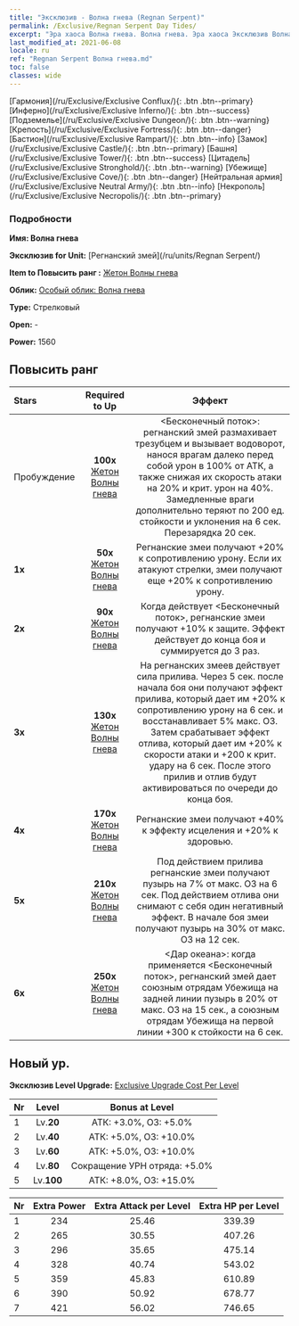 ```yaml
---
title: "Эксклюзив - Волна гнева (Regnan Serpent)"
permalink: /Exclusive/Regnan Serpent Day Tides/
excerpt: "Эра хаоса Волна гнева. Волна гнева. Эра хаоса Эксклюзив Волна гнева. Регнанский змей Эксклюзив."
last_modified_at: 2021-06-08
locale: ru
ref: "Regnan Serpent Волна гнева.md"
toc: false
classes: wide
---
```

 [Гармония](/ru/Exclusive/Exclusive Conflux/){: .btn .btn--primary} [Инферно](/ru/Exclusive/Exclusive Inferno/){: .btn .btn--success} [Подземелье](/ru/Exclusive/Exclusive Dungeon/){: .btn .btn--warning} [Крепость](/ru/Exclusive/Exclusive Fortress/){: .btn .btn--danger} [Бастион](/ru/Exclusive/Exclusive Rampart/){: .btn .btn--info} [Замок](/ru/Exclusive/Exclusive Castle/){: .btn .btn--primary} [Башня](/ru/Exclusive/Exclusive Tower/){: .btn .btn--success} [Цитадель](/ru/Exclusive/Exclusive Stronghold/){: .btn .btn--warning} [Убежище](/ru/Exclusive/Exclusive Cove/){: .btn .btn--danger} [Нейтральная армия](/ru/Exclusive/Exclusive Neutral Army/){: .btn .btn--info} [Некрополь](/ru/Exclusive/Exclusive Necropolis/){: .btn .btn--primary} 

### Подробности
 **Имя: Волна гнева** 

 **Эксклюзив for Unit:** [Регнанский змей](/ru/units/Regnan Serpent/) 

 **Item to Повысить ранг :** [Жетон Волны гнева](/ItemsRU/con_1003/)

 **Облик:** [Особый облик: Волна гнева](/ItemsRU/con_671/)

 **Type:** Стрелковый

 **Open:** -

 **Power:** 1560

## Повысить ранг 

  |     Stars    |  Required to Up | Эффект |
  |:-------------|:---------------:|:---------------:|
  |  Пробуждение  | **100x** [Жетон Волны гнева](/ItemsRU/con_1003/) | <Бесконечный поток>: регнанский змей размахивает трезубцем и вызывает водоворот, нанося врагам далеко перед собой урон в 100% от АТК, а также снижая их скорость атаки на 20% и крит. урон на 40%. Замедленные враги дополнительно теряют по 200 ед. стойкости и уклонения на 6 сек. Перезарядка 20 сек. |
  | **1x** <i class="fas fa-star"/> | **50x** [Жетон Волны гнева](/ItemsRU/con_1003/) | Регнанские змеи получают +20% к сопротивлению урону. Если их атакуют стрелки, змеи получают еще +20% к сопротивлению урону. |
  | **2x** <i class="fas fa-star"/> | **90x** [Жетон Волны гнева](/ItemsRU/con_1003/) | Когда действует <Бесконечный поток>, регнанские змеи получают +10% к защите. Эффект действует до конца боя и суммируется до 3 раз. |
  | **3x** <i class="fas fa-star"/> | **130x** [Жетон Волны гнева](/ItemsRU/con_1003/) | На регнанских змеев действует сила прилива. Через 5 сек. после начала боя они получают эффект прилива, который дает им +20% к сопротивлению урону на 6 сек. и восстанавливает 5% макс. ОЗ. Затем срабатывает эффект отлива, который дает им +20% к скорости атаки и +200 к крит. удару на 6 сек. После этого прилив и отлив будут активироваться по очереди до конца боя. |
  | **4x** <i class="fas fa-star"/> | **170x** [Жетон Волны гнева](/ItemsRU/con_1003/) | Регнанские змеи получают +40% к эффекту исцеления и +20% к здоровью. |
  | **5x** <i class="fas fa-star"/> | **210x** [Жетон Волны гнева](/ItemsRU/con_1003/) | Под действием прилива регнанские змеи получают пузырь на 7% от макс. ОЗ на 6 сек. Под действием отлива они снимают с себя один негативный эффект. В начале боя змеи получают пузырь на 30% от макс. ОЗ на 12 сек. |
  | **6x** <i class="fas fa-star"/> | **250x** [Жетон Волны гнева](/ItemsRU/con_1003/) | <Дар океана>: когда применяется <Бесконечный поток>, регнанский змей дает союзным отрядам Убежища на задней линии пузырь в 20% от макс. ОЗ на 15 сек., а союзным отрядам Убежища на первой линии +300 к стойкости на 6 сек. |


## Новый ур.
 **Эксклюзив Level Upgrade:** [Exclusive Upgrade Cost Per Level](/Exclusive/ExclusiveUpgradeCostPerLevel/)

  |  Nr  |   Level  | Bonus at Level |
  |:-----|:--------:|:--------------:|
  | 1 | Lv.**20** | АТК: +3.0%, ОЗ: +5.0% |
  | 2 | Lv.**40** | АТК: +5.0%, ОЗ: +10.0% |
  | 3 | Lv.**60** | АТК: +5.0%, ОЗ: +10.0% |
  | 4 | Lv.**80** | Сокращение УРН отряда: +5.0% |
  | 5 | Lv.**100** | АТК: +8.0%, ОЗ: +15.0% |


  |  Nr  |  Extra Power | Extra Attack per Level | Extra HP per Level |
  |:-----|:--------:|:--------:|:--------:|
  | 1 | 234 | 25.46 | 339.39 |
  | 2 | 265 | 30.55 | 407.26 |
  | 3 | 296 | 35.65 | 475.14 |
  | 4 | 328 | 40.74 | 543.02 |
  | 5 | 359 | 45.83 | 610.89 |
  | 6 | 390 | 50.92 | 678.77 |
  | 7 | 421 | 56.02 | 746.65 |


